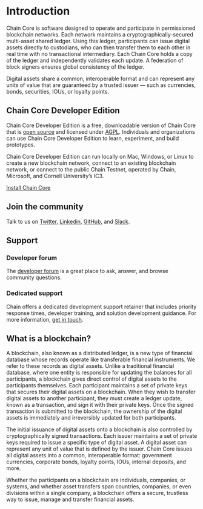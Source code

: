 # Introduction

Chain Core is software designed to operate and participate in permissioned blockchain networks. Each network maintains a cryptographically-secured multi-asset shared ledger. Using this ledger, participants can issue digital assets directly to custodians, who can then transfer them to each other in real time with no transactional intermediary. Each Chain Core holds a copy of the ledger and independently validates each update. A federation of block signers ensures global consistency of the ledger.

Digital assets share a common, interoperable format and can represent any units of value that are guaranteed by a trusted issuer — such as currencies, bonds, securities, IOUs, or loyalty points.

## Chain Core Developer Edition

Chain Core Developer Edition is a free, downloadable version of Chain Core that is [open source](https://github.com/chain/chain) and licensed under [AGPL](https://github.com/chain/chain/blob/main/LICENSE). Individuals and organizations can use Chain Core Developer Edition to learn, experiment, and build prototypes.

Chain Core Developer Edition can run locally on Mac, Windows, or Linux to create a new blockchain network, connect to an existing blockchain network, or connect to the public Chain Testnet, operated by Chain, Microsoft, and Cornell University’s IC3.

<a href="../get-started/install" class="downloadBtn btn success">Install Chain Core</a>


## Join the community

Talk to us on [Twitter](https://twitter.com/chain), [Linkedin](https://www.linkedin.com/company/chain-inc-), [GitHub](https://github.com/chain), and [Slack](https://slack.chain.com).

##  Support

### Developer forum

The [developer forum](https://support.chain.com) is a great place to ask, answer, and browse community questions.

### Dedicated support

Chain offers a dedicated development support retainer that includes priority response times, developer training, and solution development guidance. For more information, [get in touch](https://chain.com/get-in-touch).

## What is a blockchain?

A blockchain, also known as a distributed ledger, is a new type of financial database whose records operate like transferable financial instruments. We refer to these records as digital assets. Unlike a traditional financial database, where one entity is responsible for updating the balances for all participants, a blockchain gives direct control of digital assets to the participants themselves. Each participant maintains a set of private keys that secures their digital assets on a blockchain. When they wish to transfer digital assets to another participant, they must create a ledger update, known as a transaction, and sign it with their private keys. Once the signed transaction is submitted to the blockchain, the ownership of the digital assets is immediately and irreversibly updated for both participants.

The initial issuance of digital assets onto a blockchain is also controlled by cryptographically signed transactions. Each issuer maintains a set of private keys required to issue a specific type of digital asset. A digital asset can represent any unit of value that is defined by the issuer. Chain Core issues all digital assets into a common, interoperable format: government currencies, corporate bonds, loyalty points, IOUs, internal deposits, and more.

Whether the participants on a blockchain are individuals, companies, or systems, and whether asset transfers span countries, companies, or even divisions within a single company, a blockchain offers a secure, trustless way to issue, manage and transfer financial assets.
